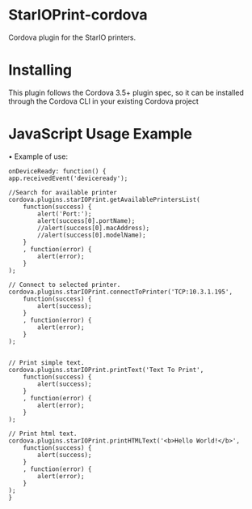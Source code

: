 # StarIOPrint-cordova
Cordova plugin for the StarIO printers.


# Installing
This plugin follows the Cordova 3.5+ plugin spec, so it can be installed through the Cordova CLI in your existing Cordova project

# JavaScript Usage Example

•	Example of use:
        
    onDeviceReady: function() {
    app.receivedEvent('deviceready');

    //Search for available printer
    cordova.plugins.starIOPrint.getAvailablePrintersList(
        function(success) {
            alert('Port:');
            alert(success[0].portName);
            //alert(success[0].macAddress);
            //alert(success[0].modelName);
        }
        , function(error) {
            alert(error);
        }
    );

    // Connect to selected printer.
    cordova.plugins.starIOPrint.connectToPrinter('TCP:10.3.1.195',
        function(success) { 
            alert(success); 
        }
        , function(error) { 
            alert(error); 
        }
    );


    // Print simple text.
    cordova.plugins.starIOPrint.printText('Text To Print', 
        function(success) { 
            alert(success); 
        }
        , function(error) { 
            alert(error); 
        }
    );

    // Print html text.
    cordova.plugins.starIOPrint.printHTMLText('<b>Hello World!</b>', 
        function(success) { 
            alert(success); 
        }
        , function(error) { 
            alert(error); 
        }
    );
    }

